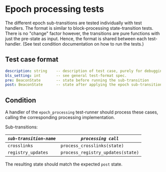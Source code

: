 # Epoch processing tests

The different epoch sub-transitions are tested individually with test handlers.
The format is similar to block-processing state-transition tests.
There is no "change" factor however, the transitions are pure functions with just the pre-state as input.
Hence, the format is shared between each test-handler. (See test condition documentation on how to run the tests.)

## Test case format

```yaml
description: string    -- description of test case, purely for debugging purposes
bls_setting: int       -- see general test-format spec.
pre: BeaconState       -- state before running the sub-transition
post: BeaconState      -- state after applying the epoch sub-transition.
```

## Condition

A handler of the `epoch_processing` test-runner should process these cases, 
 calling the corresponding processing implementation.

Sub-transitions:

| *`sub-transition-name`* | *`processing call`*               |
|-------------------------|-----------------------------------|
| `crosslinks`            | `process_crosslinks(state)`       |
| `registry_updates`      | `process_registry_updates(state)` |

The resulting state should match the expected `post` state.
